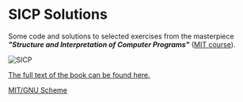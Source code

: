 # SICP Solutions

Some code and solutions to selected exercises from the masterpiece _**"Structure and Interpretation of Computer Programs"**_ ([MIT course](https://ocw.mit.edu/courses/electrical-engineering-and-computer-science/6-001-structure-and-interpretation-of-computer-programs-spring-2005/)).

![SICP](https://mitpress.mit.edu/sites/default/files/sicp/full-text/book/cover.jpg)

[The full text of the book can be found here.](https://mitpress.mit.edu/sites/default/files/sicp/index.html)

[MIT/GNU Scheme](https://www.gnu.org/software/mit-scheme/)
